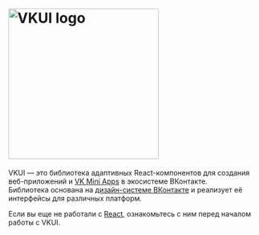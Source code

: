 <h1>
  <a href="https://vkcom.github.io/VKUI/" target="_blank" ><img src="/static/vkui_logo.png" width="300" alt="VKUI logo" class="logo"></a>
</h1>
<p>
VKUI — это библиотека адаптивных React-компонентов для создания веб-приложений и <a href="https://vk.com/dev/vk_apps_docs" target="_blank">VK Mini Apps</a> в экосистеме ВКонтакте.<br>
Библиотека основана на <a href="https://www.figma.com/@vk" target="_blank">дизайн-системе ВКонтакте</a> и реализует её интерфейсы для различных платформ.
</p>

Если вы еще не работали с <a href="https://reactjs.org/" target="_blank">React</a>, ознакомьтесь с ним перед началом работы с VKUI.


